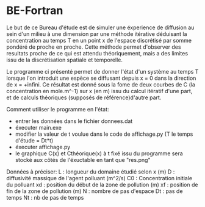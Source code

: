 # BE-Fortran
Le but de ce Bureau d'étude est de simuler une éxperience de diffusion au sein d'un milieu à une dimension par une méthode itérative déduisant la concentration au temps T en un point x de l'espace discrétisé par somme pondéré de proche en proche.
Cette méthode permet d'observer des resultats proche de ce qui est attendu théoriquement, mais a des limites issu de la discrétisation spatiale et temporelle. 

Le programme ci présenté permet de donner l'état d'un système au temps T lorsque l'on introduit une espèce se diffusant depuis x = 0 dans la direction de x = +infini. Ce résultat est donné sous la fome de deux courbes de C (la concentration en mole.m^-1) sur x (en m) issu du calcul itératif d'une part, et de calculs théoriques (supposés de référence)d'autre part.

Comment utiliser le programme en l'état:
- entrer les données dans le fichier donnees.dat
- éxecuter main.exe
- modifier la valeur de t voulue dans le code de affichage.py (T le temps d'étude = Dt*t)
- éxecuter affichage.py
- le graphique C(x) et Cthéorique(x) à t fixé issu du programme sera stocké aux côtés de l'éxuctable en tant que "res.png"

Données à préciser:
L : longueur du domaine étudié selon x (m)
D : diffusivité massique de l'agent polluant (m^2/s)
C0 : Concentration initiale du polluant 
xd : position du début de la zone de pollution (m)
xf : position de fin de la zone de pollution (m)
N : nombre de pas d'espace
Dt : pas de temps 
Nt : nb de pas de temps